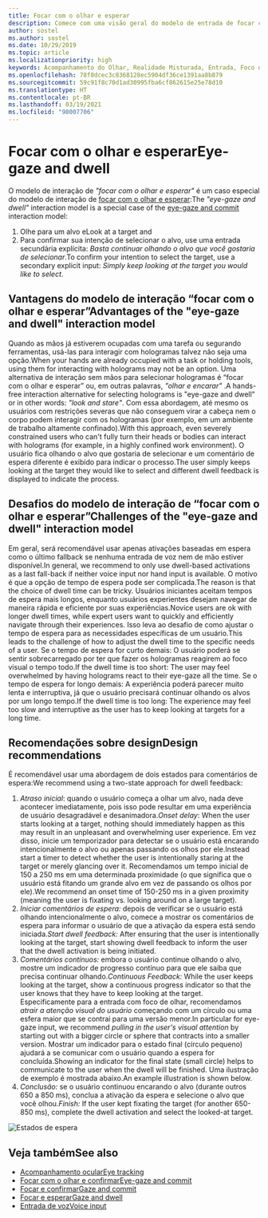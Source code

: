 ```yaml
---
title: Focar com o olhar e esperar
description: Comece com uma visão geral do modelo de entrada de focar com olhar e esperar, incluindo modelos de interação, diretrizes de design e desafios exclusivos.
author: sostel
ms.author: sostel
ms.date: 10/29/2019
ms.topic: article
ms.localizationpriority: high
keywords: Acompanhamento do Olhar, Realidade Misturada, Entrada, Foco do Olhar, Direcionamento de Foco, HoloLens 2, Seleção baseada no Olhar, Permanência, headset de realidade misturada, headset do windows mixed reality, headset de realidade virtual, HoloLens, MRTK, Kit de Ferramentas de Realidade Misturada, design
ms.openlocfilehash: 78f8dcec3c8368128ec5904df36ce1391aa8b879
ms.sourcegitcommit: 59c91f8c70d1ad30995fba6cf862615e25e78d10
ms.translationtype: HT
ms.contentlocale: pt-BR
ms.lasthandoff: 03/19/2021
ms.locfileid: "98007706"
---
```

# <a name="eye-gaze-and-dwell"></a><span data-ttu-id="de3b9-104">Focar com o olhar e esperar</span><span class="sxs-lookup"><span data-stu-id="de3b9-104">Eye-gaze and dwell</span></span>

<span data-ttu-id="de3b9-105">O modelo de interação de _"focar com o olhar e esperar"_ é um caso especial do modelo de interação de [focar com o olhar e esperar](gaze-and-commit.md):</span><span class="sxs-lookup"><span data-stu-id="de3b9-105">The _"eye-gaze and dwell"_ interaction model is a special case of the [eye-gaze and commit](gaze-and-commit.md) interaction model:</span></span>
1. <span data-ttu-id="de3b9-106">Olhe para um alvo e</span><span class="sxs-lookup"><span data-stu-id="de3b9-106">Look at a target and</span></span> 
2. <span data-ttu-id="de3b9-107">Para confirmar sua intenção de selecionar o alvo, use uma entrada secundária explícita: _Basta continuar olhando o alvo que você gostaria de selecionar_.</span><span class="sxs-lookup"><span data-stu-id="de3b9-107">To confirm your intention to select the target, use a secondary explicit input: _Simply keep looking at the target you would like to select_.</span></span>

## <a name="advantages-of-the-eye-gaze-and-dwell-interaction-model"></a><span data-ttu-id="de3b9-108">Vantagens do modelo de interação “focar com o olhar e esperar”</span><span class="sxs-lookup"><span data-stu-id="de3b9-108">Advantages of the "eye-gaze and dwell" interaction model</span></span> 

<span data-ttu-id="de3b9-109">Quando as mãos já estiverem ocupadas com uma tarefa ou segurando ferramentas, usá-las para interagir com hologramas talvez não seja uma opção.</span><span class="sxs-lookup"><span data-stu-id="de3b9-109">When your hands are already occupied with a task or holding tools, using them for interacting with holograms may not be an option.</span></span>
<span data-ttu-id="de3b9-110">Uma alternativa de interação sem mãos para selecionar hologramas é “focar com o olhar e esperar” ou, em outras palavras, _"olhar e encarar"_ .</span><span class="sxs-lookup"><span data-stu-id="de3b9-110">A hands-free interaction alternative for selecting holograms is "eye-gaze and dwell" or in other words: _"look and stare"_.</span></span> <span data-ttu-id="de3b9-111">Com essa abordagem, até mesmo os usuários com restrições severas que não conseguem virar a cabeça nem o corpo podem interagir com os hologramas (por exemplo, em um ambiente de trabalho altamente confinado).</span><span class="sxs-lookup"><span data-stu-id="de3b9-111">With this approach, even severely constrained users who can't fully turn their heads or bodies can interact with holograms (for example, in a highly confined work environment).</span></span>
<span data-ttu-id="de3b9-112">O usuário fica olhando o alvo que gostaria de selecionar e um comentário de espera diferente é exibido para indicar o processo.</span><span class="sxs-lookup"><span data-stu-id="de3b9-112">The user simply keeps looking at the target they would like to select and different dwell feedback is displayed to indicate the process.</span></span>

## <a name="challenges-of-the-eye-gaze-and-dwell-interaction-model"></a><span data-ttu-id="de3b9-113">Desafios do modelo de interação de “focar com o olhar e esperar”</span><span class="sxs-lookup"><span data-stu-id="de3b9-113">Challenges of the "eye-gaze and dwell" interaction model</span></span>

<span data-ttu-id="de3b9-114">Em geral, será recomendável usar apenas ativações baseadas em espera como o último fallback se nenhuma entrada de voz nem de mão estiver disponível.</span><span class="sxs-lookup"><span data-stu-id="de3b9-114">In general, we  recommend to only use dwell-based activations as a last fall-back if neither voice input nor hand input is available.</span></span> <span data-ttu-id="de3b9-115">O motivo é que a opção de tempo de espera pode ser complicada.</span><span class="sxs-lookup"><span data-stu-id="de3b9-115">The reason is that the choice of dwell time can be tricky.</span></span> <span data-ttu-id="de3b9-116">Usuários iniciantes aceitam tempos de espera mais longos, enquanto usuários experientes desejam navegar de maneira rápida e eficiente por suas experiências.</span><span class="sxs-lookup"><span data-stu-id="de3b9-116">Novice users are ok with longer dwell times, while expert users want to quickly and efficiently navigate through their experiences.</span></span> <span data-ttu-id="de3b9-117">Isso leva ao desafio de como ajustar o tempo de espera para as necessidades específicas de um usuário.</span><span class="sxs-lookup"><span data-stu-id="de3b9-117">This leads to the challenge of how to adjust the dwell time to the specific needs of a user.</span></span>
<span data-ttu-id="de3b9-118">Se o tempo de espera for curto demais: O usuário poderá se sentir sobrecarregado por ter que fazer os hologramas reagirem ao foco visual o tempo todo.</span><span class="sxs-lookup"><span data-stu-id="de3b9-118">If the dwell time is too short: The user may feel overwhelmed by having holograms react to their eye-gaze all the time.</span></span> <span data-ttu-id="de3b9-119">Se o tempo de espera for longo demais: A experiência poderá parecer muito lenta e interruptiva, já que o usuário precisará continuar olhando os alvos por um longo tempo.</span><span class="sxs-lookup"><span data-stu-id="de3b9-119">If the dwell time is too long: The experience may feel too slow and interruptive as the user has to keep looking at targets for a long time.</span></span>

## <a name="design-recommendations"></a><span data-ttu-id="de3b9-120">Recomendações sobre design</span><span class="sxs-lookup"><span data-stu-id="de3b9-120">Design recommendations</span></span>

<span data-ttu-id="de3b9-121">É recomendável usar uma abordagem de dois estados para comentários de espera:</span><span class="sxs-lookup"><span data-stu-id="de3b9-121">We recommend using a two-state approach for dwell feedback:</span></span>
1. <span data-ttu-id="de3b9-122">*Atraso inicial*: quando o usuário começa a olhar um alvo, nada deve acontecer imediatamente, pois isso pode resultar em uma experiência de usuário desagradável e desanimadora.</span><span class="sxs-lookup"><span data-stu-id="de3b9-122">*Onset delay*: When the user starts looking at a target, nothing should immediately happen as this may result in an unpleasant and overwhelming user experience.</span></span> <span data-ttu-id="de3b9-123">Em vez disso, inicie um temporizador para detectar se o usuário está encarando intencionalmente o alvo ou apenas passando os olhos por ele.</span><span class="sxs-lookup"><span data-stu-id="de3b9-123">Instead start a timer to detect whether the user is intentionally staring at the target or merely glancing over it.</span></span>
<span data-ttu-id="de3b9-124">Recomendamos um tempo inicial de 150 a 250 ms em uma determinada proximidade (o que significa que o usuário está fitando um grande alvo em vez de passando os olhos por ele).</span><span class="sxs-lookup"><span data-stu-id="de3b9-124">We recommend an onset time of 150-250 ms in a given proximity (meaning the user is fixating vs. looking around on a large target).</span></span>  
2. <span data-ttu-id="de3b9-125">*Iniciar comentários de espera:* depois de verificar se o usuário está olhando intencionalmente o alvo, comece a mostrar os comentários de espera para informar o usuário de que a ativação da espera está sendo iniciada.</span><span class="sxs-lookup"><span data-stu-id="de3b9-125">*Start dwell feedback:* After ensuring that the user is intentionally looking at the target, start showing dwell feedback to inform the user that the dwell activation is being initiated.</span></span> 
3. <span data-ttu-id="de3b9-126">*Comentários contínuos:* embora o usuário continue olhando o alvo, mostre um indicador de progresso contínuo para que ele saiba que precisa continuar olhando.</span><span class="sxs-lookup"><span data-stu-id="de3b9-126">*Continuous Feedback:* While the user keeps looking at the target, show a continuous progress indicator so that the user knows that they have to keep looking at the target.</span></span> <span data-ttu-id="de3b9-127">Especificamente para a entrada com foco de olhar, recomendamos _atrair a atenção visual do usuário_ começando com um círculo ou uma esfera maior que se contrai para uma versão menor.</span><span class="sxs-lookup"><span data-stu-id="de3b9-127">In particular for eye-gaze input, we recommend _pulling in the user's visual attention_ by starting out with a bigger circle or sphere that contracts into a smaller version.</span></span> <span data-ttu-id="de3b9-128">Mostrar um indicador para o estado final (círculo pequeno) ajudará a se comunicar com o usuário quando a espera for concluída.</span><span class="sxs-lookup"><span data-stu-id="de3b9-128">Showing an indicator for the final state (small circle) helps to communicate to the user when the dwell will be finished.</span></span> <span data-ttu-id="de3b9-129">Uma ilustração de exemplo é mostrada abaixo.</span><span class="sxs-lookup"><span data-stu-id="de3b9-129">An example illustration is shown below.</span></span> 
4. <span data-ttu-id="de3b9-130">*Conclusão:* se o usuário continuou encarando o alvo (durante outros 650 a 850 ms), conclua a ativação da espera e selecione o alvo que você olhou.</span><span class="sxs-lookup"><span data-stu-id="de3b9-130">*Finish:* If the user kept fixating the target (for another 650-850 ms), complete the dwell activation and select the looked-at target.</span></span>

![Estados de espera](images/eyes_dwellstate_recommendation.png)<br>

## <a name="see-also"></a><span data-ttu-id="de3b9-132">Veja também</span><span class="sxs-lookup"><span data-stu-id="de3b9-132">See also</span></span>

* [<span data-ttu-id="de3b9-133">Acompanhamento ocular</span><span class="sxs-lookup"><span data-stu-id="de3b9-133">Eye tracking</span></span>](eye-tracking.md)
* [<span data-ttu-id="de3b9-134">Focar com o olhar e confirmar</span><span class="sxs-lookup"><span data-stu-id="de3b9-134">Eye-gaze and commit</span></span>](gaze-and-commit-eyes.md)
* [<span data-ttu-id="de3b9-135">Focar e confirmar</span><span class="sxs-lookup"><span data-stu-id="de3b9-135">Gaze and commit</span></span>](gaze-and-commit.md)
* [<span data-ttu-id="de3b9-136">Focar e esperar</span><span class="sxs-lookup"><span data-stu-id="de3b9-136">Gaze and dwell</span></span>](gaze-and-dwell.md)
* [<span data-ttu-id="de3b9-137">Entrada de voz</span><span class="sxs-lookup"><span data-stu-id="de3b9-137">Voice input</span></span>](../out-of-scope/voice-design.md)
